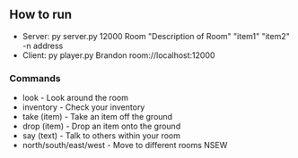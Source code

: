 ## How to run

- Server: py server.py 12000 Room "Description of Room" "item1" "item2" -n address
- Client: py player.py Brandon room://localhost:12000

### Commands
- look - Look around the room
- inventory - Check your inventory
- take (item) - Take an item off the ground
- drop (item) - Drop an item onto the ground
- say (text) - Talk to others within your room
- north/south/east/west - Move to different rooms NSEW